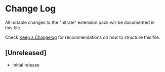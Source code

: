 # Change Log

All notable changes to the "nitrate" extension pack will be documented in this file.

Check [Keep a Changelog](http://keepachangelog.com/) for recommendations on how to structure this file.

## [Unreleased]

- Initial release
